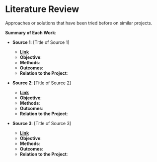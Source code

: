 # Literature Review

Approaches or solutions that have been tried before on similar projects.

**Summary of Each Work**:

- **Source 1**: [Title of Source 1]

  - **[Link]()**
  - **Objective**:
  - **Methods**:
  - **Outcomes**:
  - **Relation to the Project**:

- **Source 2**: [Title of Source 2]

  - **[Link]()**
  - **Objective**:
  - **Methods**:
  - **Outcomes**:
  - **Relation to the Project**:

- **Source 3**: [Title of Source 3]

  - **[Link](https://cdn.techscience.cn/uploads/attached/file/20200918/20200918082530_82174.pdf)**
  - **Objective**:
  - **Methods**:
  - **Outcomes**:
  - **Relation to the Project**:

